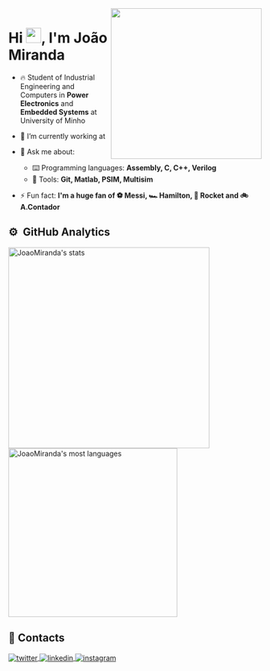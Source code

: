 <img align="right" width="300em" src="https://raw.githubusercontent.com/gist/JoaoMiranda-88237-UM/144d4fd40a136934b4171142cd722203/raw/84952138defba258f1a9659534532ee428bfbe89/githubcard.svg"/>
<h1 align="left">Hi <img src="https://raw.githubusercontent.com/kaueMarques/kaueMarques/master/hi.gif" height="30px">, 
   I'm João Miranda</h1>

- 🔥 Student of Industrial Engineering and Computers in **Power Electronics** and **Embedded Systems** at University of Minho

- 🔭 I’m currently working at 

- 💬 Ask me about:
   - ⌨️ Programming languages: **Assembly, C, C++, Verilog**
   - 🔧 Tools: **Git, Matlab, PSIM, Multisim**

- ⚡ Fun fact: **I'm a huge fan of ⚽ Messi, 🏎️ Hamilton, 🎱 Rocket and 🚲 A.Contador**

## ⚙️ &nbsp;GitHub Analytics

<p align="left">
<img width="400em" src="https://github-readme-stats.vercel.app/api?username=JoaoMiranda-88237-UM&show_icons=true&theme=react" alt="JoaoMiranda's stats"/>
<img width="336em" src="https://github-readme-stats.vercel.app/api/top-langs/?username=JoaoMiranda-88237-UM&layout=compact&theme=react" alt="JoaoMiranda's most languages"/>
</p>

## 📱 Contacts

<a href="https://twitter.com/O_Joao_Miranda" target="_blank">
  <img align="center" src="https://img.shields.io/badge/-joaomiranda-05122A?style=flat&logo=twitter" alt="twitter"/>  
</a>
<a href="https://www.linkedin.com/in/joaop-miranda/" target="_blank">
  <img align="center" src="https://img.shields.io/badge/-joaomiranda-05122A?style=flat&logo=linkedin" alt="linkedin"/>
</a>
<a href="https://www.instagram.com/joao.miranda99/" target="_blank">
 <img align="center" src="https://img.shields.io/badge/-joaomiranda-05122A?style=flat&logo=instagram" alt="instagram"/>
</a>
</p>
